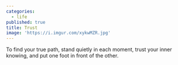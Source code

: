 ```yaml
---
categories:
  - life
published: true
title: Trust
image: 'https://i.imgur.com/xykwMZR.jpg'
---
```

To find your true path,
stand quietly in each moment,
trust your inner knowing,
and put one foot 
in front of the other.
